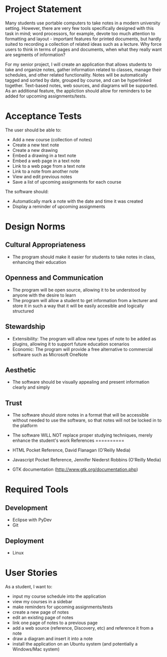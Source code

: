 Project Statement
=================

Many students use portable computers to take notes in a modern university
setting. However, there are very few tools specifically designed with this
task in mind; word processors, for example, devote too much attention to 
formatting and layout - important features for printed documents, but hardly 
suited to recording a collection of related ideas such as a lecture. Why 
force users to think in terms of pages and documents, when what they really
want are segments of information?

For my senior project, I will create an application that allows students to
take and organize notes, gather information related to classes, manage their
schedules, and other related functionality. Notes will be automatically
tagged and sorted by date, grouped by course, and can be hyperlinked together.
Text-based notes, web sources, and diagrams will be supported. As an 
additional feature, the appliction should allow for reminders to be added for
upcoming assignments/tests.

Acceptance Tests
================

The user should be able to:
- Add a new course (collection of notes)
- Create a new text note
- Create a new drawing
- Embed a drawing in a text note
- Embed a web page in a text note
- Link to a web page from a text note
- Link to a note from another note
- View and edit previous notes
- Save a list of upcoming assignments for each course

The software should:
- Automatically mark a note with the date and time it was created
- Display a reminder of upcoming assignments

Design Norms
============

Cultural Appropriateness
------------------------
- The program should make it easier for students to take notes in class, enhancing their education

Openness and Communication
--------------------------
- The program will be open source, allowing it to be understood by anyone with the desire to learn
- The program will allow a student to get information from a lecturer and store it in such a way that it will be easily accesible and logically structured

Stewardship
-----------
- Extensibility: The program will allow new types of note to be added as plugins, allowing it to support future education scenarios
- Economic: The program will provide a free alternative to commercial software such as Microsoft OneNote

Aesthetic
---------
- The software should be visually appealing and present information clearly and simply

Trust
-----
- The software should store notes in a format that will be accessible without needed to use the software, so that notes will not be locked in to the platform
- The software WILL NOT replace proper studying techniques, merely enhance the student's work
References
==========

- HTML Pocket Reference, David Flanagan (O'Reilly Media)
- Javascript Pocket Reference, Jennifer Niederst Robbins (O'Reilly Media)
- GTK documentation (http://www.gtk.org/documentation.php)

Required Tools
==============

Development
-----------
- Eclipse with PyDev
- Git

Deployment
----------
- Linux

User Stories
============

As a student, I want to:
- input my course schedule into the application
- view my courses in a sidebar
- make reminders for upcoming assignments/tests
- create a new page of notes
- edit an existing page of notes
- link one page of notes to a previous page
- add a web source (reference, Discovery, etc) and reference it from a note
- draw a diagram and insert it into a note
- install the application on an Ubuntu system (and potentially a Windows/Mac system)

